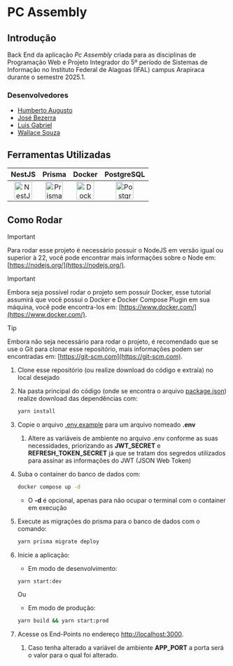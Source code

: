 # PC Assembly

## Introdução

Back End da aplicação _Pc Assembly_ criada para as disciplinas de Programação Web e Projeto Integrador do 5º período de Sistemas de Informação no Instituto Federal de Alagoas (IFAL) campus Arapiraca durante o semestre 2025.1.

### Desenvolvedores

- [Humberto Augusto]()
- [José Bezerra](https://github.com/JBPinheiro86)
- [Luis Gabriel](https://github.com/Maheshivara)
- [Wallace Souza](https://github.com/RochaSWallace)

## Ferramentas Utilizadas

<table>
  <thead>
    <tr>
      <th>NestJS</th>
      <th>Prisma</th>
      <th>Docker</th>
      <th>PostgreSQL</th>
    </tr>
  </thead>
  <tbody>
    <tr>
      <td align="center">
        <a href="https://nestjs.com/" target="_blank">
          <img src="https://nestjs.com/img/logo-small.svg" alt="NestJS" width="40"/><br/>
        </a>
      </td>
      <td align="center">
        <a href="https://www.prisma.io/" target="_blank">
          <img src="https://www.prisma.io/docs/ai_button.svg" alt="Prisma" width="40"/><br/>
        </a>
      </td>
      <td align="center">
        <a href="https://www.docker.com/" target="_blank">
          <img src="https://www.docker.com/wp-content/uploads/2022/03/Moby-logo.png" alt="Docker" width="40"/><br/>
        </a>
      </td>
      <td align="center">
        <a href="https://www.postgresql.org/" target="_blank">
          <img src="https://www.postgresql.org/media/img/about/press/elephant.png" alt="PostgreSQL" width="40"/><br/>
        </a>
      </td>
    </tr>
  </tbody>
</table>

## Como Rodar

> [!IMPORTANT]
> Para rodar esse projeto é necessário possuir o NodeJS em versão igual ou superior à 22, você pode encontrar mais informações sobre o Node em: [https://nodejs.org/](https://nodejs.org/).

> [!IMPORTANT]
> Embora seja possível rodar o projeto sem possuir Docker, esse tutorial assumirá que você possui o Docker e Docker Compose Plugin em sua máquina, você pode encontra-los em: [https://www.docker.com/](https://www.docker.com/).

> [!TIP]
> Embora não seja necessário para rodar o projeto, é recomendado que se use o Git para clonar esse repositório, mais informações podem ser encontradas em: [https://git-scm.com](https://git-scm.com).

1. Clone esse repositório (ou realize download do código e extraía) no local desejado
2. Na pasta principal do código (onde se encontra o arquivo [package.json](./package.json)) realize download das dependências com:
   ```bash
   yarn install
   ```
3. Copie o arquivo [.env.example](./.env.example) para um arquivo nomeado **.env**
   1. Altere as variáveis de ambiente no arquivo .env conforme as suas necessidades, priorizando as **JWT_SECRET** e **REFRESH_TOKEN_SECRET** já que se tratam dos segredos utilizados para assinar as informações do JWT (JSON Web Token)
4. Suba o container do banco de dados com:

   ```bash
   docker compose up -d
   ```

   - O **-d** é opcional, apenas para não ocupar o terminal com o container em execução

5. Execute as migrações do prisma para o banco de dados com o comando:
   ```bash
   yarn prisma migrate deploy
   ```
6. Inicie a aplicação:
   - Em modo de desenvolvimento:
   ```bash
   yarn start:dev
   ```
   Ou
   - Em modo de produção:
   ```bash
   yarn build && yarn start:prod
   ```
7. Acesse os End-Points no endereço [http://localhost:3000](http://localhost:3000).
   1. Caso tenha alterado a variável de ambiente **APP_PORT** a porta será o valor para o qual foi alterado.
